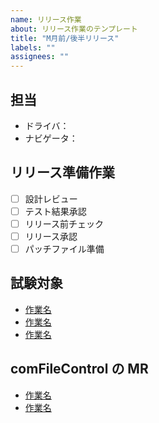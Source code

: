 ```yaml
---
name: リリース作業
about: リリース作業のテンプレート
title: "M月前/後半リリース"
labels: ""
assignees: ""
---
```


## 担当

- ドライバ：
- ナビゲータ：

## リリース準備作業

- [ ] 設計レビュー
- [ ] テスト結果承認
- [ ] リリース前チェック
- [ ] リリース承認
- [ ] パッチファイル準備

## 試験対象

- [作業名](結合試験Issueの本番動作確認のコメントのURL)
- [作業名](結合試験Issueの本番動作確認のコメントのURL)
- [作業名](結合試験Issueの本番動作確認のコメントのURL)

## comFileControl の MR

- [作業名](comFileControlのMRのURL)
- [作業名](comFileControlのMRのURL)
